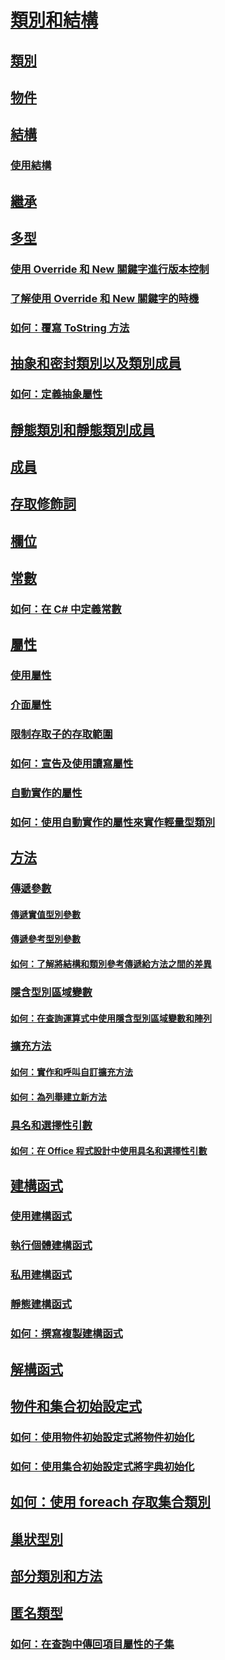 # [類別和結構](index.md)
## [類別](classes.md)
## [物件](objects.md)
## [結構](structs.md)
### [使用結構](using-structs.md)
## [繼承](inheritance.md)
## [多型](polymorphism.md)
### [使用 Override 和 New 關鍵字進行版本控制](versioning-with-the-override-and-new-keywords.md)
### [了解使用 Override 和 New 關鍵字的時機](knowing-when-to-use-override-and-new-keywords.md)
### [如何：覆寫 ToString 方法](how-to-override-the-tostring-method.md)
## [抽象和密封類別以及類別成員](abstract-and-sealed-classes-and-class-members.md)
### [如何：定義抽象屬性](how-to-define-abstract-properties.md)
## [靜態類別和靜態類別成員](static-classes-and-static-class-members.md)
## [成員](members.md)
## [存取修飾詞](access-modifiers.md)
## [欄位](fields.md)
## [常數](constants.md)
### [如何：在 C# 中定義常數](how-to-define-constants.md)
## [屬性](properties.md)
### [使用屬性](using-properties.md)
### [介面屬性](interface-properties.md)
### [限制存取子的存取範圍](restricting-accessor-accessibility.md)
### [如何：宣告及使用讀寫屬性](how-to-declare-and-use-read-write-properties.md)
### [自動實作的屬性](auto-implemented-properties.md)
### [如何：使用自動實作的屬性來實作輕量型類別](how-to-implement-a-lightweight-class-with-auto-implemented-properties.md)
## [方法](methods.md)
### [傳遞參數](passing-parameters.md)
#### [傳遞實值型別參數](passing-value-type-parameters.md)
#### [傳遞參考型別參數](passing-reference-type-parameters.md)
#### [如何：了解將結構和類別參考傳遞給方法之間的差異](how-to-know-the-difference-passing-a-struct-and-passing-a-class-to-a-method.md)
### [隱含型別區域變數](implicitly-typed-local-variables.md)
#### [如何：在查詢運算式中使用隱含型別區域變數和陣列](how-to-use-implicitly-typed-local-variables-and-arrays-in-a-query-expression.md)
### [擴充方法](extension-methods.md)
#### [如何：實作和呼叫自訂擴充方法](how-to-implement-and-call-a-custom-extension-method.md)
#### [如何：為列舉建立新方法](how-to-create-a-new-method-for-an-enumeration.md)
### [具名和選擇性引數](named-and-optional-arguments.md)
#### [如何：在 Office 程式設計中使用具名和選擇性引數](how-to-use-named-and-optional-arguments-in-office-programming.md)
## [建構函式](constructors.md)
### [使用建構函式](using-constructors.md)
### [執行個體建構函式](instance-constructors.md)
### [私用建構函式](private-constructors.md)
### [靜態建構函式](static-constructors.md)
### [如何：撰寫複製建構函式](how-to-write-a-copy-constructor.md)
## [解構函式](destructors.md)
## [物件和集合初始設定式](object-and-collection-initializers.md)
### [如何：使用物件初始設定式將物件初始化](how-to-initialize-objects-by-using-an-object-initializer.md)
### [如何：使用集合初始設定式將字典初始化](how-to-initialize-a-dictionary-with-a-collection-initializer.md)
## [如何：使用 foreach 存取集合類別](how-to-access-a-collection-class-with-foreach.md)
## [巢狀型別](nested-types.md)
## [部分類別和方法](partial-classes-and-methods.md)
## [匿名類型](anonymous-types.md)
### [如何：在查詢中傳回項目屬性的子集](how-to-return-subsets-of-element-properties-in-a-query.md)
